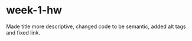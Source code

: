 # week-1-hw
Made title more descriptive, changed code to be semantic, added alt tags and fixed link.
